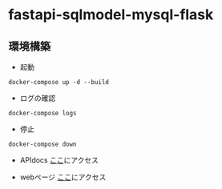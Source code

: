 # fastapi-sqlmodel-mysql-flask

## 環境構築
- 起動
```
docker-compose up -d --build 
```

- ログの確認
```
docker-compose logs
```

- 停止
```
docker-compose down
```

- APIdocs
[ここ](http://localhost:8001/docs)にアクセス

- webページ
[ここ](http://127.0.0.1:5000/)にアクセス

